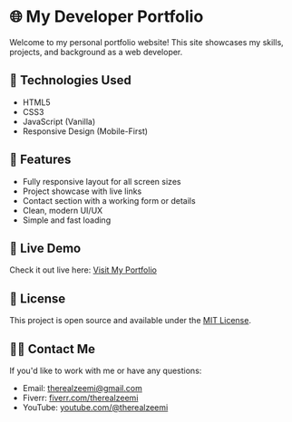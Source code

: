 # 🌐 My Developer Portfolio

Welcome to my personal portfolio website! This site showcases my skills, projects, and background as a web developer.

## 🚀 Technologies Used

- HTML5
- CSS3
- JavaScript (Vanilla)
- Responsive Design (Mobile-First)

## 📁 Features

- Fully responsive layout for all screen sizes
- Project showcase with live links
- Contact section with a working form or details
- Clean, modern UI/UX
- Simple and fast loading

## 🔗 Live Demo

Check it out live here: [Visit My Portfolio](https://therealzeemi.github.io/Portfolio/)

## 📜 License

This project is open source and available under the [MIT License](LICENSE).

## 🙋‍♂️ Contact Me

If you'd like to work with me or have any questions:

- Email: therealzeemi@gmail.com
- Fiverr: [fiverr.com/therealzeemi](https://fiverr.com/therealzeemi)
- YouTube: [youtube.com/@therealzeemi](https://youtube.com/@therealzeemi)
